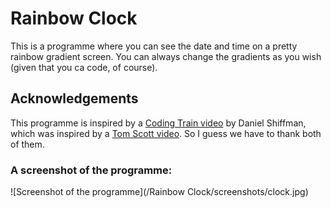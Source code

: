 # Rainbow Clock
This is a programme where you can see the date and time on a pretty rainbow gradient screen. You can always change the gradients as you wish (given that you ca code, of course).

## Acknowledgements
This programme is inspired by a [Coding Train video](https://youtu.be/MlRlgbrAVOs) by Daniel Shiffman, which was inspired by a [Tom Scott video](https://youtu.be/zp4BMR88260).
So I guess we have to thank both of them.

### A screenshot of the programme:
![Screenshot of the programme](/Rainbow Clock/screenshots/clock.jpg)
